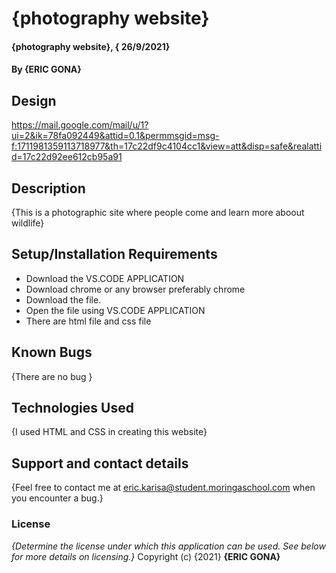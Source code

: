 # {photography website}
#### {photography website}, { 26/9/2021}
#### By **{ERIC GONA}**
## Design
https://mail.google.com/mail/u/1?ui=2&ik=78fa092449&attid=0.1&permmsgid=msg-f:1711981359113718977&th=17c22df9c4104cc1&view=att&disp=safe&realattid=17c22d92ee612cb95a91
## Description
{This is a photographic site where people come and learn more aboout wildlife}
## Setup/Installation Requirements
* Download the VS.CODE APPLICATION
* Download chrome or any browser preferably chrome
* Download the file.
* Open the file using VS.CODE APPLICATION
* There are html file and css file 
## Known Bugs
{There are no bug  }
## Technologies Used
{I used HTML and  CSS  in creating this website}
## Support and contact details
{Feel free to contact me at eric.karisa@student.moringaschool.com when you encounter a bug.}
### License
*{Determine the license under which this application can be used.  See below for more details on licensing.}*
Copyright (c) {2021} **{ERIC GONA}**